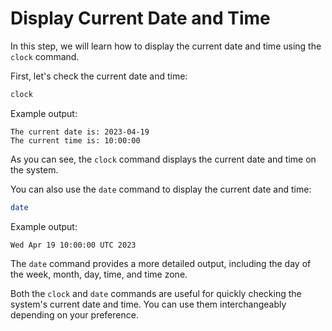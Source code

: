 # Display Current Date and Time

In this step, we will learn how to display the current date and time using the `clock` command.

First, let's check the current date and time:

```bash
clock
```

Example output:

```
The current date is: 2023-04-19
The current time is: 10:00:00
```

As you can see, the `clock` command displays the current date and time on the system.

You can also use the `date` command to display the current date and time:

```bash
date
```

Example output:

```
Wed Apr 19 10:00:00 UTC 2023
```

The `date` command provides a more detailed output, including the day of the week, month, day, time, and time zone.

Both the `clock` and `date` commands are useful for quickly checking the system's current date and time. You can use them interchangeably depending on your preference.
